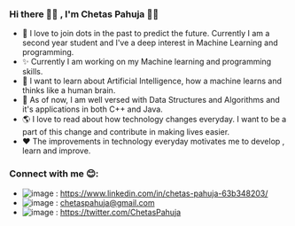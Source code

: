 
### Hi there 🙋‍♂️ , I'm Chetas Pahuja 👨‍🎓

- 🌱  I love to join dots in the past to predict the future. Currently I am a second year student and I've a deep interest in Machine Learning and programming.
- ✨  Currently I am working on my Machine learning and programming skills. 
- 🤩  I want to learn about Artificial Intelligence, how a machine learns and thinks like a human brain.
- 🔭  As of now, I am well versed with Data Structures and Algorithms and it's applications in both C++ and Java.
- 🌎  I love to read about how technology changes everyday. I want to be a part of this change and contribute in making lives easier.
- ❤  The improvements in technology everyday motivates me to develop , learn and improve.

### Connect with me 😊:
- ![image](https://user-images.githubusercontent.com/75940206/126956805-8c4b7b82-662a-4f0a-bd69-d2111dee2d3f.png)
: https://www.linkedin.com/in/chetas-pahuja-63b348203/
- ![image](https://user-images.githubusercontent.com/75940206/126956898-8f380cf2-0022-4843-b230-8500e7580b20.png)
: chetaspahuja@gmail.com
- ![image](https://user-images.githubusercontent.com/75940206/126956853-102ccdbe-500c-454f-bd10-054c50a039ea.png)
: https://twitter.com/ChetasPahuja

<!--
![image](https://user-images.githubusercontent.com/75940206/126956420-4b4412c1-aaba-4d9c-96bf-e7186fb84940.png)

**chetaspahuja/chetaspahuja** is a ✨ _special_ ✨ repository because its `README.md` (this file) appears on your GitHub profile.

Here are some ideas to get you started:

- 🔭 I’m currently working on ...
- 🌱 I’m currently learning ...
- 👯 I’m looking to collaborate on ...
- 🤔 I’m looking for help with ...
- 💬 Ask me about ...
- 📫 How to reach me: ...
- 😄 Pronouns: ...
- ⚡ Fun fact: ...
-->
